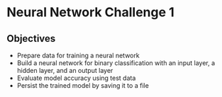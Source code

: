# Neural Network Challenge 1

## Objectives
- Prepare data for training a neural network
- Build a neural network for binary classification with an input layer, a hidden layer, and an output layer
- Evaluate model accuracy using test data
- Persist the trained model by saving it to a file